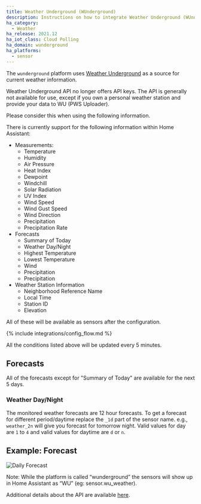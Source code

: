 ```yaml
---
title: Weather Underground (WUnderground)
description: Instructions on how to integrate Weather Underground (WUnderground) Weather within Home Assistant.
ha_category:
  - Weather
ha_release: 2021.12
ha_iot_class: Cloud Polling
ha_domain: wunderground
ha_platforms:
  - sensor
---
```


The `wunderground` platform uses [Weather Underground](https://www.wunderground.com/) as a source for current weather information.

<div class='note'>

Weather Underground API no longer offers API keys. The API is generally not available for use, except if you own a personal weather station and provide your data to WU (PWS Uploader).

Please consider this when using the following information.

</div>

There is currently support for the following information within Home Assistant:

- Measurements:
  - Temperature
  - Humidity
  - Air Pressure
  - Heat Index
  - Dewpoint
  - Windchill
  - Solar Radiation
  - UV Index
  - Wind Speed
  - Wind Gust Speed
  - Wind Direction
  - Precipitation
  - Precipitation Rate
- Forecasts
  - Summary of Today
  - Weather Day/Night
  - Highest Temperature
  - Lowest Temperature
  - Wind
  - Precipitation
  - Precipitation
- Weather Station Information
  - Neighborhood Reference Name
  - Local Time
  - Station ID
  - Elevation

All of these will be available as sensors after the configuration.

{% include integrations/config_flow.md %}

All the conditions listed above will be updated every 5 minutes.

## Forecasts

All of the forecasts except for "Summary of Today" are available for the next 5 days.

### Weather Day/Night

The monitored weather forecasts are 12 hour forecasts. To get a forecast for different period/daytime replace the `_1d` part of the sensor name.  e.g., `weather_2n` will give you forecast for tomorrow night. Valid values for day are `1` to `4` and valid values for daytime are `d` or `n`.

## Example: Forecast

![Daily Forecast](/images/screenshots/wunderground_daily_forecast.png)

<div class='note'>
Note: While the platform is called “wunderground” the sensors will show up in Home Assistant as “WU” (eg: sensor.wu_weather).
</div>

Additional details about the API are available [here](https://docs.google.com/document/d/1eKCnKXI9xnoMGRRzOL1xPCBihNV2rOet08qpE_gArAY/edit).
